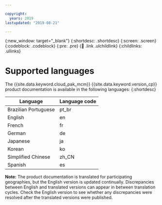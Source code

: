 ```yaml
---

copyright:
  years: 2019
lastupdated: "2019-08-21"

---
```


{:new_window: target="_blank"}
{:shortdesc: .shortdesc}
{:screen: .screen}
{:codeblock: .codeblock}
{:pre: .pre}
{:child: .link .ulchildlink}
{:childlinks: .ullinks}

# Supported languages

The {{site.data.keyword.cloud_pak_mcm}} {{site.data.keyword.version_cp}} product documentation is available in the following languages:
{:shortdesc}

|Language| Language code|
|--------|-----------|
|Brazilian Portuguese|pt_br|
|English|en|
|French|fr|
|German|de|
|Japanese|ja|
|Korean|ko|
|Simplified Chinese|zh_CN|
|Spanish|es|

**Note:** The product documentation is translated for participating geographies, but the English version is updated continually. Discrepancies between English and translated versions can appear in between translation cycles. Check the English version to see whether any discrepancies were resolved after the translated versions were published.
